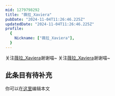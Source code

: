 ```yaml
---
mid: 1279798292
title: "薇拉_Xaviera"
pubDate: "2024-11-04T11:26:46.225Z"
updatedDate: "2024-11-04T11:26:46.225Z"
profile:
  {
    Nickname: ["薇拉_Xaviera"],
  }
---
```


关注[薇拉_Xaviera](https://space.bilibili.com/1279798292)谢谢喵~ 关注[薇拉_Xaviera](https://space.bilibili.com/1279798292)谢谢喵~

## 此条目有待补充
你可以在[这里](https://github.com/Yuhanawa/VTuber.ICU-Content/edit/master/v/薇拉_Xaviera/index.md)编辑本文

